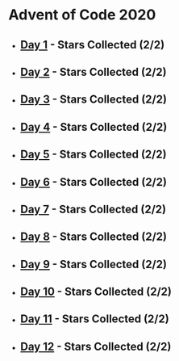 # Advent of Code 2020

* ## [Day 1](https://adventofcode.com/2020/day/1) - Stars Collected (2/2)
* ## [Day 2](https://adventofcode.com/2020/day/2) - Stars Collected (2/2)
* ## [Day 3](https://adventofcode.com/2020/day/3) - Stars Collected (2/2)
* ## [Day 4](https://adventofcode.com/2020/day/4) - Stars Collected (2/2)
* ## [Day 5](https://adventofcode.com/2020/day/5) - Stars Collected (2/2)
* ## [Day 6](https://adventofcode.com/2020/day/6) - Stars Collected (2/2)
* ## [Day 7](https://adventofcode.com/2020/day/7) - Stars Collected (2/2)
* ## [Day 8](https://adventofcode.com/2020/day/8) - Stars Collected (2/2)
* ## [Day 9](https://adventofcode.com/2020/day/9) - Stars Collected (2/2)
* ## [Day 10](https://adventofcode.com/2020/day/10) - Stars Collected (2/2)
* ## [Day 11](https://adventofcode.com/2020/day/11) - Stars Collected (2/2)
* ## [Day 12](https://adventofcode.com/2020/day/12) - Stars Collected (2/2)
